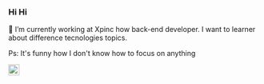 ### Hi Hi 


<div>
<p>
  🔭 I’m currently working at Xpinc how back-end developer. I want to learner about difference tecnologies topics. 
  
  Ps: It's funny how I don't know how to focus on anything
</p>

</div>


<a target="_blank" href="https://www.linkedin.com/in/luana-andrade-0503a0123/">
  <img align="left" alt="LinkdeIN" width="22px" src="https://cdn.jsdelivr.net/npm/simple-icons@v3/icons/linkedin.svg" />
</a>


